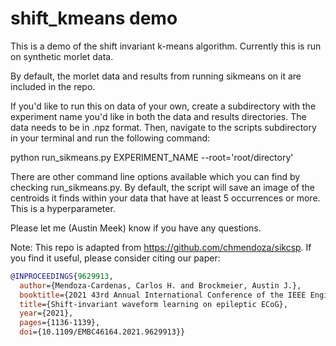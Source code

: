 # shift_kmeans demo

This is a demo of the shift invariant k-means algorithm. Currently this is run on synthetic morlet data.

By default, the morlet data and results from running sikmeans on it are included in the repo.

If you'd like to run this on data of your own, create a subdirectory with the experiment name you'd like in both the data and results directories.
The data needs to be in .npz format. Then, navigate to the scripts subdirectory in your terminal and run the following command:

python run_sikmeans.py EXPERIMENT_NAME --root='root/directory'

There are other command line options available which you can find by checking run_sikmeans.py. 
By default, the script will save an image of the centroids it finds within your data that have at least 5 occurrences or more. This is a hyperparameter.

Please let me (Austin Meek) know if you have any questions.

Note: This repo is adapted from https://github.com/chmendoza/sikcsp. If you find it useful, please consider citing our paper:

```bibtex
@INPROCEEDINGS{9629913,
  author={Mendoza-Cardenas, Carlos H. and Brockmeier, Austin J.},
  booktitle={2021 43rd Annual International Conference of the IEEE Engineering in Medicine & Biology Society (EMBC)}, 
  title={Shift-invariant waveform learning on epileptic ECoG}, 
  year={2021},
  pages={1136-1139},
  doi={10.1109/EMBC46164.2021.9629913}}
```

